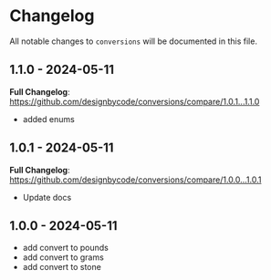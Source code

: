 # Changelog

All notable changes to `conversions` will be documented in this file.

## 1.1.0 - 2024-05-11

**Full Changelog**: https://github.com/designbycode/conversions/compare/1.0.1...1.1.0

- added enums

## 1.0.1 - 2024-05-11

**Full Changelog**: https://github.com/designbycode/conversions/compare/1.0.0...1.0.1

- Update docs

## 1.0.0 - 2024-05-11

- add convert to pounds
- add convert to grams
- add convert to stone
